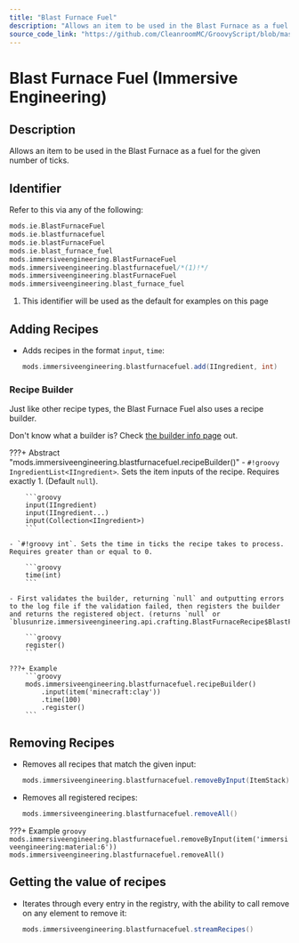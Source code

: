 ```yaml
---
title: "Blast Furnace Fuel"
description: "Allows an item to be used in the Blast Furnace as a fuel for the given number of ticks."
source_code_link: "https://github.com/CleanroomMC/GroovyScript/blob/master/src/main/java/com/cleanroommc/groovyscript/compat/mods/immersiveengineering/BlastFurnaceFuel.java"
---
```


# Blast Furnace Fuel (Immersive Engineering)

## Description

Allows an item to be used in the Blast Furnace as a fuel for the given number of ticks.

## Identifier

Refer to this via any of the following:

```groovy hl_lines="6"
mods.ie.BlastFurnaceFuel
mods.ie.blastfurnacefuel
mods.ie.blastFurnaceFuel
mods.ie.blast_furnace_fuel
mods.immersiveengineering.BlastFurnaceFuel
mods.immersiveengineering.blastfurnacefuel/*(1)!*/
mods.immersiveengineering.blastFurnaceFuel
mods.immersiveengineering.blast_furnace_fuel
```

1. This identifier will be used as the default for examples on this page

## Adding Recipes

- Adds recipes in the format `input`, `time`:

    ```groovy
    mods.immersiveengineering.blastfurnacefuel.add(IIngredient, int)
    ```


### Recipe Builder

Just like other recipe types, the Blast Furnace Fuel also uses a recipe builder.

Don't know what a builder is? Check [the builder info page](../../../groovy/builder.md) out.

???+ Abstract "mods.immersiveengineering.blastfurnacefuel.recipeBuilder()"
    - `#!groovy IngredientList<IIngredient>`. Sets the item inputs of the recipe. Requires exactly 1. (Default `null`).

        ```groovy
        input(IIngredient)
        input(IIngredient...)
        input(Collection<IIngredient>)
        ```

    - `#!groovy int`. Sets the time in ticks the recipe takes to process. Requires greater than or equal to 0.

        ```groovy
        time(int)
        ```

    - First validates the builder, returning `null` and outputting errors to the log file if the validation failed, then registers the builder and returns the registered object. (returns `null` or `blusunrize.immersiveengineering.api.crafting.BlastFurnaceRecipe$BlastFurnaceFuel`).

        ```groovy
        register()
        ```

    ???+ Example
        ```groovy
        mods.immersiveengineering.blastfurnacefuel.recipeBuilder()
            .input(item('minecraft:clay'))
            .time(100)
            .register()
        ```



## Removing Recipes

- Removes all recipes that match the given input:

    ```groovy
    mods.immersiveengineering.blastfurnacefuel.removeByInput(ItemStack)
    ```

- Removes all registered recipes:

    ```groovy
    mods.immersiveengineering.blastfurnacefuel.removeAll()
    ```

???+ Example
    ```groovy
    mods.immersiveengineering.blastfurnacefuel.removeByInput(item('immersiveengineering:material:6'))
    mods.immersiveengineering.blastfurnacefuel.removeAll()
    ```

## Getting the value of recipes

- Iterates through every entry in the registry, with the ability to call remove on any element to remove it:

    ```groovy
    mods.immersiveengineering.blastfurnacefuel.streamRecipes()
    ```
